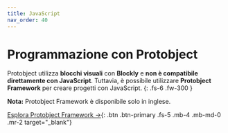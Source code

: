 ```yaml
---
title: JavaScript
nav_order: 40
---
```


# Programmazione con Protobject  

Protobject utilizza **blocchi visuali** con **Blockly** e **non è compatibile direttamente con JavaScript**. Tuttavia, è possibile utilizzare **Protobject Framework** per creare progetti con JavaScript.
{: .fs-6 .fw-300 }

**Nota:** Protobject Framework è disponibile solo in inglese.

[Esplora Protobject Framework →](https://framework.protobject.com){: .btn .btn-primary .fs-5 .mb-4 .mb-md-0 .mr-2 target="_blank"}
